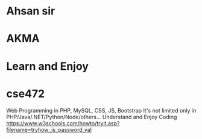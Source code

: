 # Ahsan sir

# AKMA

# Learn and Enjoy

# cse472

Web Programming in PHP, MySQL, CSS, JS, Bootstrap
It's not limited only in PHP/Java/.NET/Python/Node/others...
Understand and Enjoy Coding
https://www.w3schools.com/howto/tryit.asp?filename=tryhow_js_password_val
